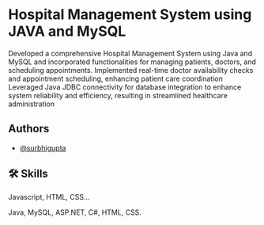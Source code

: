 
# Hospital Management System using JAVA and MySQL

Developed a comprehensive Hospital Management System using Java and MySQL and incorporated functionalities for managing patients, doctors, and scheduling appointments.
Implemented real-time doctor availability checks and appointment scheduling, enhancing patient care coordination
Leveraged Java JDBC connectivity for database integration to enhance system reliability and efficiency, resulting in streamlined healthcare administration


## Authors

- [@surbhigupta](https://github.com/surbhi-gupta16)


## 🛠 Skills
Javascript, HTML, CSS...

Java, MySQL, ASP.NET, C#, HTML, CSS.